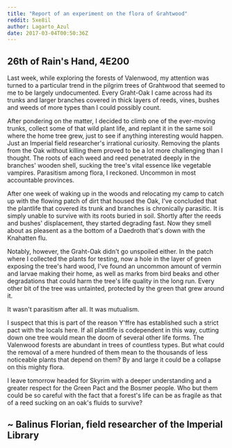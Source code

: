 ```yaml
---
title: "Report of an experiment on the flora of Grahtwood"
reddit: 5xe8il
author: Lagarto_Azul
date: 2017-03-04T00:50:36Z
---
```


26th of Rain's Hand, 4E200
-
Last week, while exploring the forests of Valenwood, my attention was turned to a particular trend in the pilgrim trees of Grahtwood that seemed to me to be largely undocumented. Every Graht-Oak I came across had its trunks and larger branches covered in thick layers of reeds, vines, bushes and weeds of more types than I could possibly count. 

After pondering on the matter, I decided to climb one of the ever-moving trunks, collect some of that wild plant life, and replant it in the same soil where the home tree grew, just to see if anything interesting would happen. Just an Imperial field researcher's irrational curiosity. Removing the plants from the Oak without killing them proved to be a lot more challenging than I thought. The roots of each weed and reed penetrated deeply in the branches' wooden shell, sucking the tree's vital essence like vegetable vampires. Parasitism among flora, I reckoned. Uncommon in most accountable provinces.

After one week of waking up in the woods and relocating my camp to catch up with the flowing patch of dirt that housed the Oak, I've concluded that the plantlife that covered its trunk and branches is chronically parasitic. It is simply unable to survive with its roots buried in soil. Shortly after the reeds and bushes' displacement, they started degrading fast. Now they smell about as pleasent as a the bottom of a Daedroth that's down with the Knahatten flu.

Notably, however, the Graht-Oak didn't go unspoiled either. In the patch where I collected the plants for testing, now a hole in the layer of green exposing the tree's hard wood, I've found an uncommon amount of vermin and larvae making their home, as well as marks from bird beaks and other degradations that could harm the tree's life quality in the long run. Every other bit of the tree was untainted, protected by the green that grew around it.

It wasn't parasitism after all. It was mutualism.

I suspect that this is part of the reason Y'ffre has established such a strict pact with the locals here. If all plantlife is codependent in this way, cutting down one tree would mean the doom of several other life forms. The Valenwood forests are abundant in trees of countless types. But what could the removal of a mere hundred of them mean to the thousands of less noticeable plants that depend on them? By and large it could be a collapse on this mighty flora. 

I leave tomorrow headed for Skyrim with a deeper understanding and a greater respect for the Green Pact and the Bosmer people. Who but them could be so careful with the fact that a forest's life can be as fragile as that of a reed sucking on an oak's fluids to survive?


~ Balinus Florian, field researcher of the Imperial Library
-
